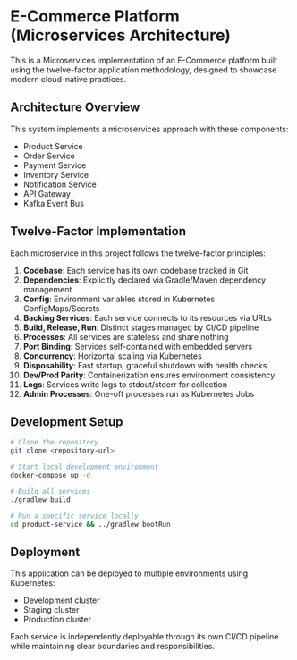 # E-Commerce Platform (Microservices Architecture)

This is a Microservices implementation of an E-Commerce platform built using the twelve-factor application methodology, designed to showcase modern cloud-native practices.

## Architecture Overview

This system implements a microservices approach with these components:
- Product Service
- Order Service
- Payment Service
- Inventory Service
- Notification Service
- API Gateway
- Kafka Event Bus

## Twelve-Factor Implementation

Each microservice in this project follows the twelve-factor principles:

1. **Codebase**: Each service has its own codebase tracked in Git
2. **Dependencies**: Explicitly declared via Gradle/Maven dependency management
3. **Config**: Environment variables stored in Kubernetes ConfigMaps/Secrets
4. **Backing Services**: Each service connects to its resources via URLs
5. **Build, Release, Run**: Distinct stages managed by CI/CD pipeline
6. **Processes**: All services are stateless and share nothing
7. **Port Binding**: Services self-contained with embedded servers
8. **Concurrency**: Horizontal scaling via Kubernetes
9. **Disposability**: Fast startup, graceful shutdown with health checks
10. **Dev/Prod Parity**: Containerization ensures environment consistency
11. **Logs**: Services write logs to stdout/stderr for collection
12. **Admin Processes**: One-off processes run as Kubernetes Jobs

## Development Setup

```bash
# Clone the repository
git clone <repository-url>

# Start local development environment
docker-compose up -d

# Build all services
./gradlew build

# Run a specific service locally
cd product-service && ../gradlew bootRun
```

## Deployment

This application can be deployed to multiple environments using Kubernetes:
- Development cluster
- Staging cluster
- Production cluster

Each service is independently deployable through its own CI/CD pipeline while maintaining clear boundaries and responsibilities.
